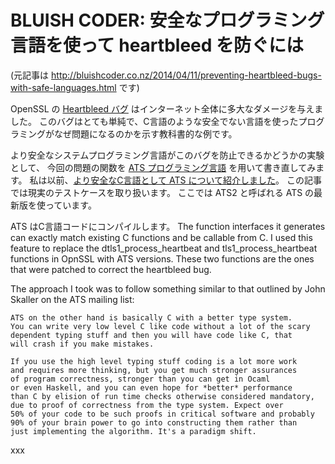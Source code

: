 # BLUISH CODER: 安全なプログラミング言語を使って heartbleed を防ぐには

(元記事は http://bluishcoder.co.nz/2014/04/11/preventing-heartbleed-bugs-with-safe-languages.html です)

OpenSSL の [Heartbleed バグ](http://heartbleed.com/) はインターネット全体に多大なダメージを与えました。
このバグはとても単純で、C言語のような安全でない言語を使ったプログラミングがなぜ問題になるのかを示す教科書的な例です。

より安全なシステムプログラミング言語がこのバグを防止できるかどうかの実験として、
今回の問題の関数を [ATS プログラミング言語](http://www.ats-lang.org/) を用いて書き直してみます。
私は以前、[より安全なC言語として ATS について紹介しました](http://bluishcoder.co.nz/tags/ats)。
この記事では現実のテストケースを取り扱います。
ここでは ATS2 と呼ばれる ATS の最新版を使っています。

ATS はC言語コードにコンパイルします。
The function interfaces it generates can exactly match existing C functions and be callable from C.
I used this feature to replace the dtls1_process_heartbeat and tls1_process_heartbeat functions in OpnSSL with ATS versions.
These two functions are the ones that were patched to correct the heartbleed bug.

The approach I took was to follow something similar to that outlined by John Skaller on the ATS mailing list:

```
ATS on the other hand is basically C with a better type system.
You can write very low level C like code without a lot of the scary
dependent typing stuff and then you will have code like C, that
will crash if you make mistakes.

If you use the high level typing stuff coding is a lot more work
and requires more thinking, but you get much stronger assurances
of program correctness, stronger than you can get in Ocaml
or even Haskell, and you can even hope for *better* performance
than C by elision of run time checks otherwise considered mandatory,
due to proof of correctness from the type system. Expect over
50% of your code to be such proofs in critical software and probably
90% of your brain power to go into constructing them rather than
just implementing the algorithm. It's a paradigm shift.
```

xxx
